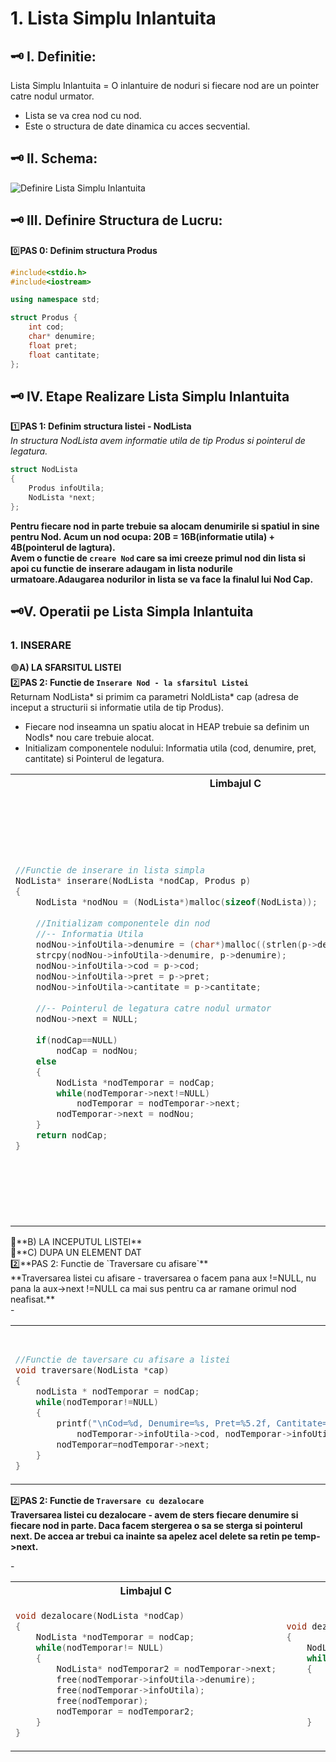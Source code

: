 # 1. Lista Simplu Inlantuita

## 🗝️ I. Definitie:
Lista Simplu Inlantuita = O inlantuire de noduri si fiecare nod are un pointer catre nodul urmator.
- Lista se va crea nod cu nod.</br>
- Este o structura de date dinamica cu acces secvential.</br>

## 🗝️ II. Schema: </br>
![Definire Lista Simplu Inlantuita](https://user-images.githubusercontent.com/60271540/117518301-e4535d80-afa7-11eb-9e78-e1375ec55311.png)

## 🗝️ III. Definire Structura de Lucru: </br>

0️⃣**PAS 0: Definim structura Produs**</br>
```cpp
#include<stdio.h>
#include<iostream>

using namespace std;

struct Produs {
	int cod;				
	char* denumire;
	float pret;
	float cantitate;
};
```
## 🗝️ IV. Etape Realizare Lista Simplu Inlantuita
1️⃣**PAS 1: Definim structura listei - NodLista**</br>
*In structura NodLista avem informatie utila de tip Produs si pointerul de legatura.*</br>
```cpp
struct NodLista
{
	Produs infoUtila;
	NodLista *next;
};
```

**Pentru fiecare nod in parte trebuie sa alocam denumirile si spatiul in sine pentru Nod. Acum un nod ocupa: 20B = 16B(informatie utila) + 4B(pointerul de lagtura).**</br>
**Avem o functie de `creare Nod` care sa imi creeze primul nod din lista si apoi cu functie de inserare adaugam in lista nodurile urmatoare.Adaugarea nodurilor in lista se va face la finalul lui Nod Cap.**</br>

## 🗝️V. Operatii pe Lista Simpla Inlantuita
### 1. INSERARE
🟢**A) LA SFARSITUL LISTEI**</br>
2️⃣**PAS 2: Functie de `Inserare Nod - la sfarsitul Listei`**</br>
Returnam NodLista* si primim ca parametri NoldLista* cap (adresa de inceput a structurii si informatie utila de tip Produs).</br>
- Fiecare nod inseamna un spatiu alocat in HEAP trebuie sa definim un Nodls* nou care trebuie alocat.
- Initializam componentele nodului: Informatia utila (cod, denumire, pret, cantitate) si Pointerul de legatura.

<!--************************************ TABEL****************************************************-->
<table>
<tbody>
<!------------------------------------------ TITLU-------------------------------------------------->
<tr>
<th>Limbajul C</th>
<th>Limbajul C++</th>
</tr>
<!----------------------------------------- TITLU--------------------------------------------------->	
<!--------------------------------------- PRIMA COLOANA - LIMBAJUL C--------------------------------->
<tr>
<td>
	
```cpp
//Functie de inserare in lista simpla
NodLista* inserare(NodLista *nodCap, Produs p)
{
	NodLista *nodNou = (NodLista*)malloc(sizeof(NodLista));
	
	//Initializam componentele din nod 
	//-- Informatia Utila
	nodNou->infoUtila->denumire = (char*)malloc((strlen(p->denumire)+1)*sizeof(char));
	strcpy(nodNou->infoUtila->denumire, p->denumire);
	nodNou->infoUtila->cod = p->cod;
	nodNou->infoUtila->pret = p->pret;
	nodNou->infoUtila->cantitate = p->cantitate;
	
	//-- Pointerul de legatura catre nodul urmator
	nodNou->next = NULL;
	
	if(nodCap==NULL)
		nodCap = nodNou;
	else
	{
		NodLista *nodTemporar = nodCap;
		while(nodTemporar->next!=NULL)
			nodTemporar = nodTemporar->next;
		nodTemporar->next = nodNou;
	}
	return nodCap;
}


```
				
</td>
<!------------------------------------ A DOUA COLOANA - LIMBAJUL C++------------------------------------>
<td>
	
```cpp
//Functie de inserare in lista simpla
NodLista* inserare(NodLista* nodCap, Produs p) {
	NodLista* nodNou = new NodLista;

	//Initializam componentele din nod 
	//-- Informatia Utila
	nodNou->infoUtila.cod = p.cod;
	nodNou->infoUtila.denumire = new char[strlen(p.denumire)+1];
	strcpy(nodNou->infoUtila.denumire, p.denumire);
	nodNou->infoUtila.pret = p.pret;
	nodNou->infoUtila.cantitate = p.cantitate;

	//-- Pointerul de legatura catre nodul urmator
	nodNou->next = NULL;


	//*** FUNCTIA SE APELEAZA SI ATUNCI CAND LISTA E GOALA, DAR SI ATUNCI CAND VOI ADAUGA NODUL LA FINAL
	if (nodCap == NULL) {
		nodCap = nodNou;		//Daca pointerul cap este NULL inseamna ca nu exista nici un nod in lista - vom face pointerul cap 
							// sa pointeze catre primul nod creat, adica spre nodNouu
	}
	else {						//Daca pointerul nu este NULL inseamna ca mai exista noduri in lista, 
								//deci pointerul nodului curent se va aseza a finalul listei

//Ne creem un nod auxiliar cu care sa parcurgem lista si cat timp nodul pe care ne pozitionam nu are pointerul NULL, mergem mai departe
//In momentul in care iesim din while adica am intalnit un nod care este NULL, atunci nodul auxiliar devine noul nod inserat
		NodLista* nodTemporar = nodCap;		
	
		while (nodTemporar->next != NULL) {
			nodTemporar = nodTemporar->next;
		}
		nodTemporar->next = nodNou;
	}
	return nodCap;	// Returnam cap deoarece functia returneaza Nodls* (adica o adresa) - adresa primului nod din lista indiferent de situatie


	//Daca lista e NULL, pointerul cap este NULL initial si la sfarsit returneaza adresa valida a unui spatiu alocat si initializat cu nodul nou
	//Daca lista nu e nula, atunci returneaza aceeasi valoare a primului element.
}
```

</td>
</tr>
</tbody>
</table>
<!--************************************ TABEL****************************************************-->
🔴**B) LA INCEPUTUL LISTEI**</br>
🔴**C) DUPA UN ELEMENT DAT</br>
2️⃣**PAS 2: Functie de `Traversare cu afisare`**</br>
**Traversarea listei cu afisare - traversarea o facem pana aux !=NULL, nu pana la aux->next !=NULL  ca mai sus pentru ca ar ramane orimul nod neafisat.**</br>

<!--************************************ TABEL****************************************************-->
<table>
<tbody>
<!------------------------------------------ TITLU-------------------------------------------------->
<tr>
<th>Limbajul C</th>
<th>Limbajul C++</th>
</tr>
<!----------------------------------------- TITLU--------------------------------------------------->	
<!--------------------------------------- PRIMA COLOANA - LIMBAJUL C--------------------------------->
<tr>-
<td>

```cpp
//Functie de taversare cu afisare a listei
void traversare(NodLista *cap)
{
	nodLista * nodTemporar = nodCap;
	while(nodTemporar!=NULL)
	{
		printf("\nCod=%d, Denumire=%s, Pret=%5.2f, Cantitate=%5.2f",
			nodTemporar->infoUtila->cod, nodTemporar->infoUtila->denumire, nodTemporar->infoUtila->pret, nodTemporar->infoUtila->cantitate);
		nodTemporar=nodTemporar->next;
	}
}
```
				
</td>
<!------------------------------------ A DOUA COLOANA - LIMBAJUL C++------------------------------------>
<td>
	
```cpp
//Functie de taversare cu afisare a listei
void traversare(nodls* cap)
{
	nodLista* nodTemporar = nodCapcap;
	while (nodTemporar != NULL)
	{
		cout << "Cod = " << nodTemporar->infoUtila.cod << " Denumire = " << nodTemporar->infoUtila.denumire << " Pret = " << nodTemporar->infoUtila.pret << " Cantitate = " << nodTemporar->infoUtila.cantitate << endl;
		nodTemporar = nodTemporar->next;
	}
}
```

</td>
</tr>
</tbody>
</table>
<!--************************************ TABEL****************************************************-->

2️⃣**PAS 2: Functie de `Traversare cu dezalocare`**</br>
**Traversarea listei cu dezalocare - avem de sters fiecare denumire si fiecare nod in parte. Daca facem stergerea o sa se sterga si pointerul next. De accea ar trebui ca inainte sa apelez acel delete sa retin pe temp->next.**</br>

<!--************************************ TABEL****************************************************-->
<table>
<tbody>
<!------------------------------------------ TITLU-------------------------------------------------->
<tr>
<th>Limbajul C</th>
<th>Limbajul C++</th>
</tr>
<!----------------------------------------- TITLU--------------------------------------------------->	
<!--------------------------------------- PRIMA COLOANA - LIMBAJUL C--------------------------------->
<tr>-
<td>
	
```cpp
void dezalocare(NodLista *nodCap)
{
	NodLista *nodTemporar = nodCap;
	while(nodTemporar!= NULL)
	{
		NodLista* nodTemporar2 = nodTemporar->next;
		free(nodTemporar->infoUtila->denumire);
		free(nodTemporar->infoUtila);
		free(nodTemporar);
		nodTemporar = nodTemporar2;
	}
}
```
				
</td>
<!------------------------------------ A DOUA COLOANA - LIMBAJUL C++------------------------------------>
<td>
	
```cpp
void dezalocare(NodLista* cap)
{
	NodLsta* nodTemporar = nodap;
	while (nodTemporar != NULL)
	{
		nodLista* nodTemporar2 = nodTemporar->next;
		delete[] nodTemporar->infoUtila.denumire;
		delete nodTemporar;
		nodTemporar = nodTemporar2;
	}
```

</td>
</tr>
</tbody>
</table>
<!--************************************ TABEL****************************************************-->

